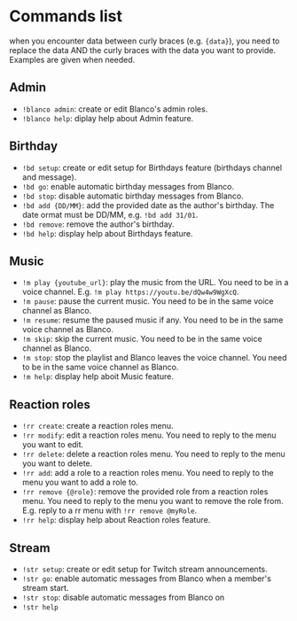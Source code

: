 # Commands list

when you encounter data between curly braces (e.g. `{data}`), you need to replace the data AND the curly braces with the data you want to provide. Examples are given when needed.

## Admin
- `!blanco admin`: create or edit Blanco's admin roles.
- `!blanco help`: diplay help about Admin feature.

## Birthday
- `!bd setup`: create or edit setup for Birthdays feature (birthdays channel and message).
- `!bd go`: enable automatic birthday messages from Blanco.
- `!bd stop`: disable automatic birthday messages from Blanco.
- `!bd add {DD/MM}`: add the provided date as the author's birthday. The date ormat must be DD/MM, e.g. `!bd add 31/01`.
- `!bd remove`: remove the author's birthday.
- `!bd help`: display help about Birthdays feature.

## Music
- `!m play {youtube_url}`: play the music from the URL. You need to be in a voice channel. E.g. `!m play https://youtu.be/dQw4w9WgXcQ`.
- `!m pause`: pause the current music. You need to be in the same voice channel as Blanco.
- `!m resume`: resume the paused music if any. You need to be in the same voice channel as Blanco.
- `!m skip`: skip the current music. You need to be in the same voice channel as Blanco.
- `!m stop`: stop the playlist and Blanco leaves the voice channel. You need to be in the same voice channel as Blanco.
- `!m help`: display help aboit Music feature.

## Reaction roles
- `!rr create`: create a reaction roles menu.
- `!rr modify`: edit a reaction roles menu. You need to reply to the menu you want to edit.
- `!rr delete`: delete a reaction roles menu. You need to reply to the menu you want to delete.
- `!rr add`: add a role to a reaction roles menu. You need to reply to the menu you want to add a role to.
- `!rr remove {@role}`: remove the provided role from a reaction roles menu. You need to reply to the menu you want to remove the role from. E.g. reply to a rr menu with `!rr remove @myRole`.
- `!rr help`: display help about Reaction roles feature.

## Stream
- `!str setup`: create or edit setup for Twitch stream announcements.
- `!str go`: enable automatic messages from Blanco when a member's stream start.
- `!str stop`: disable automatic messages from Blanco on
- `!str help`